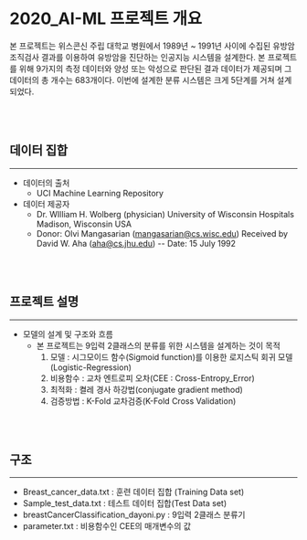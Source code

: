 # 2020_AI-ML 프로젝트 개요
본 프로젝트는 위스콘신 주립 대학교 병원에서 1989년 ~ 1991년 사이에 수집된 유방암 조직검사 결과를 이용하여 유방암을 진단하는 인공지능 시스템을 설계한다. 본 프로젝트를 위해 9가지의 측정 데이터와 양성 또는 악성으로 판단된 결과 데이터가 제공되며 그 데이터의 총 개수는 683개이다. 이번에 설계한 분류 시스템은 크게 5단계를 거쳐 설계되었다.

</br>


</br>


## 데이터 집합
------------
+ 데이터의 출처
	+ UCI Machine Learning Repository
+ 데이터 제공자
	+ Dr. WIlliam H. Wolberg (physician)
		University of Wisconsin Hospitals
		Madison, Wisconsin
		USA
	+ Donor: Olvi Mangasarian (mangasarian@cs.wisc.edu)
		Received by David W. Aha (aha@cs.jhu.edu)
		-- Date: 15 July 1992
</br>


</br>


## 프로젝트 설명
------------
+ 모델의 설계 및 구조와 흐름 
	+ 본 프로젝트는 9입력 2클래스의 분류를 위한 시스템을 설계하는 것이 목적
		1. 모델 : 시그모이드 함수(Sigmoid function)를 이용한 로지스틱 회귀 모델(Logistic-Regression)
		2. 비용함수 : 교차 엔트로피 오차(CEE : Cross-Entropy_Error)
		3. 최적화 : 켤레 경사 하강법(conjugate gradient method)
		4. 검증방법 : K-Fold 교차검증(K-Fold Cross Validation)
</br>


</br>


## 구조
------------
+ Breast_cancer_data.txt : 훈련 데이터 집합 (Training Data set)
+ Sample_test_data.txt : 테스트 데이터 집합(Test Data set)
+ breastCancerClassification_dayoni.py : 9입력 2클래스 분류기
+ parameter.txt : 비용함수인 CEE의 매개변수의 값
